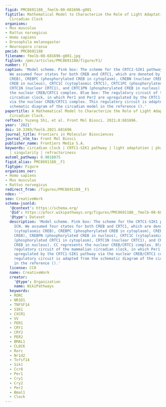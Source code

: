 ```yaml
---
figid: PMC8691188__fmolb-08-681696-g001
figtitle: Mathematical Model to Characterize the Role of Light Adaptation in Mammalian
  Circadian Clock
organisms:
- Mus musculus
- Rattus norvegicus
- Homo sapiens
- Drosophila melanogaster
- Neurospora crassa
pmcid: PMC8691188
filename: fmolb-08-681696-g001.jpg
figlink: /pmc/articles/PMC8691188/figure/F1/
number: F1
caption: 'Model scheme. Pink box: The scheme for the CRTC1-SIK1 pathway in the SCN.
  We assumed four states for both CREB and CRTC1, which are denoted by CREBC (cytoplasmic
  CREB), CREBPC (phosphorylated CREB in cytoplasm), CREBN (nuclear CREB), CREBPN (phosphorylated
  CREB in nucleus), CRTC1C (cytoplasmic CRTC1), CRTC1PC (phosphorylated CRTC1 in cytoplasm),
  CRTC1N (nuclear CRTC1), and CRTC1PN (phosphorylated CREB in nucleus). CC represents
  the nuclear CREB/CRTC1 complex. Blue box: The regulatory circuit of the mammalian
  circadian clock, in which Per1 and Per2 are upregulated by the CRTC1-SIK1 pathway
  via the nuclear CREB/CRTC1 complex. This regulatory circuit is adapted from the
  schematic diagram of the circadian model in the reference ().'
papertitle: A Mathematical Model to Characterize the Role of Light Adaptation in Mammalian
  Circadian Clock.
reftext: Yuzeng Shi, et al. Front Mol Biosci. 2021;8:681696.
year: '2021'
doi: 10.3389/fmolb.2021.681696
journal_title: Frontiers in Molecular Biosciences
journal_nlm_ta: Front Mol Biosci
publisher_name: Frontiers Media S.A.
keywords: circadian clock | CRTC1-SIK1 pathway | light adaptation | phase robustness
  | singularity | refractoriness
automl_pathway: 0.9018075
figid_alias: PMC8691188__F1
figtype: Figure
organisms_ner:
- Homo sapiens
- Mus musculus
- Rattus norvegicus
redirect_from: /figures/PMC8691188__F1
ndex: ''
seo: CreativeWork
schema-jsonld:
  '@context': https://schema.org/
  '@id': https://pfocr.wikipathways.org/figures/PMC8691188__fmolb-08-681696-g001.html
  '@type': Dataset
  description: 'Model scheme. Pink box: The scheme for the CRTC1-SIK1 pathway in the
    SCN. We assumed four states for both CREB and CRTC1, which are denoted by CREBC
    (cytoplasmic CREB), CREBPC (phosphorylated CREB in cytoplasm), CREBN (nuclear
    CREB), CREBPN (phosphorylated CREB in nucleus), CRTC1C (cytoplasmic CRTC1), CRTC1PC
    (phosphorylated CRTC1 in cytoplasm), CRTC1N (nuclear CRTC1), and CRTC1PN (phosphorylated
    CREB in nucleus). CC represents the nuclear CREB/CRTC1 complex. Blue box: The
    regulatory circuit of the mammalian circadian clock, in which Per1 and Per2 are
    upregulated by the CRTC1-SIK1 pathway via the nuclear CREB/CRTC1 complex. This
    regulatory circuit is adapted from the schematic diagram of the circadian model
    in the reference ().'
  license: CC0
  name: CreativeWork
  creator:
    '@type': Organization
    name: WikiPathways
  keywords:
  - RORC
  - NR1D1
  - TNFSF14
  - SIK1
  - CXCR1
  - VV
  - PER1
  - CRY1
  - CRY2
  - PER2
  - BMAL1
  - CLOCK
  - Rorc
  - Nr1d2
  - Tnfsf14
  - Sik1
  - Ccr8
  - Per1
  - Cry1
  - Cry2
  - Per2
  - Bmal1
  - Clock
---
```

